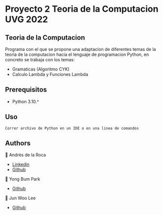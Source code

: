 # Proyecto 2 Teoria de la Computacion UVG 2022  
## Teoria de la Computacion  
Programa con el que se propone una adaptacion de diferentes temas de la teoria de la computacion hacia el lenguaje
de programacion Python, en concreto se trabaja con los temas:  
- Gramaticas (Algoritmo CYK)
- Calculo Lambda y Funciones Lambda
## Prerequisitos
- Python 3.10.^
## Uso
```
Correr archivo de Python en un IDE o en una linea de comandos
```
## Authors
:bust_in_silhouette: Andrès de la Roca  
- <a href = "https://www.linkedin.com/in/andr%C3%A8s-de-la-roca-pineda-10a40319b/">Linkedin</a>
- <a href="https://github.com/andresdlRoca">Github</a>  

:bust_in_silhouette: Yong Bum Park  
- <a href="https://github.com/Yong-Park">Github</a>  

:bust_in_silhouette: Jun Woo Lee  
- <a href="https://github.com/jwlh00">Github</a>  
